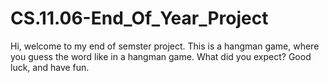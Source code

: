 # CS.11.06-End_Of_Year_Project
Hi, welcome to my end of semster project. 
This is a hangman game, where you guess the word like in a hangman game. 
What did you expect? 
Good luck, and have fun. 
